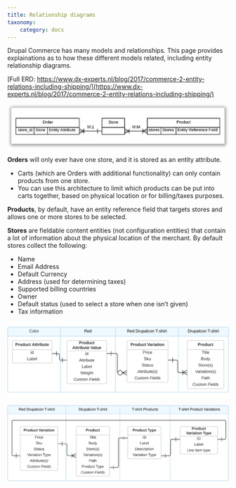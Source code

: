 ```yaml
---
title: Relationship diagrams
taxonomy:
    category: docs
---
```


Drupal Commerce has many models and relationships. This page provides explainations as to how these different models related, including entity relationship diagrams.

[Full ERD: https://www.dx-experts.nl/blog/2017/commerce-2-entity-relations-including-shipping/](https://www.dx-experts.nl/blog/2017/commerce-2-entity-relations-including-shipping/)

![Store Entity Diagram. Stores are M:M for products and M:1 for Orders.](../images/store-entity-diagram.png)

**Orders** will only ever have one store, and it is stored as an entity
attribute.

-  Carts (which are Orders with additional functionality) can only
   contain products from one store.
-  You can use this architecture to limit which products can be put into
   carts together, based on physical location or for billing/taxes
   purposes.

**Products**, by default, have an entity reference field that targets
stores and allows one or more stores to be selected.


**Stores** are fieldable content entities (not configuration entities)
that contain a lot of information about the physical location of the
merchant. By default stores collect the following:

-  Name
-  Email Address
-  Default Currency
-  Address (used for determining taxes)
-  Supported billing countries
-  Owner
-  Default status (used to select a store when one isn’t given)
-  Tax information

![Product Attribute Entity Relationships](../images/attribute_entity_relationships.png)

![Product Entity Relationships](../images/product_entity_relationships.png)
